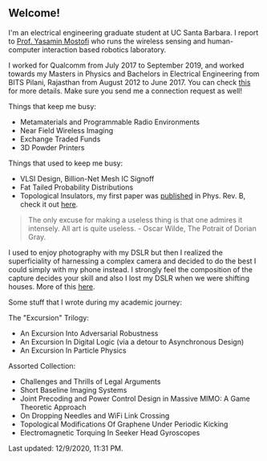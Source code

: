## Welcome!

I'm an electrical engineering graduate student at UC Santa Barbara. I report to [Prof. Yasamin Mostofi](https://www.ece.ucsb.edu/~ymostofi/) who runs the wireless sensing and human-computer interaction based robotics laboratory. 

I worked for Qualcomm from July 2017 to September 2019, and worked towards my Masters in Physics and Bachelors in Electrical Engineering from BITS Pilani, Rajasthan from August 2012 to June 2017. You can check [this](https://www.linkedin.com/in/apallapr/) for more details. Make sure you send me a connection request as well!

Things that keep me busy:
- Metamaterials and Programmable Radio Environments
- Near Field Wireless Imaging
- Exchange Traded Funds
- 3D Powder Printers

Things that used to keep me busy:
- VLSI Design, Billion-Net Mesh IC Signoff
- Fat Tailed Probability Distributions
- Topological Insulators, my first paper was [published](https://journals.aps.org/prb/abstract/10.1103/PhysRevB.97.085405) in Phys. Rev. B, check it out [here](https://arxiv.org/pdf/1709.08354.pdf).
 
 > The only excuse for making a useless thing is that one admires it intensely. All art is quite useless. - Oscar Wilde, The Potrait of Dorian Gray.

I used to enjoy photography with my DSLR but then I realized the superficiality of harnessing a complex camera and decided to do the best I could simply with my phone instead. I strongly feel the composition of the capture decides your skill and also I lost my DSLR when we were shifting houses. More of this [here](https://www.flickr.com/photos/105114536@N07/).

Some stuff that I wrote during my academic journey:

The "Excursion" Trilogy:
 - An Excursion Into Adversarial Robustness
 - An Excursion In Digital Logic (via a detour to Asynchronous Design)
 - An Excursion In Particle Physics
 
Assorted Collection:
 - Challenges and Thrills of Legal Arguments
 - Short Baseline Imaging Systems
 - Joint Precoding and Power Control Design in Massive MIMO: A Game Theoretic Approach
 - On Dropping Needles and WiFi Link Crossing
 - Topological Modifications Of Graphene Under Periodic Kicking
 - Electromagnetic Torquing In Seeker Head Gyroscopes 


Last updated: 12/9/2020, 11:31 PM.

